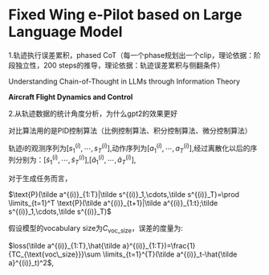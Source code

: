 # Fixed Wing e-Pilot based on Large Language Model

1.轨迹执行误差累积，phased CoT（每一个phase规划出一个clip，理论依据：阶段独立性，200 steps的推导，理论依据：轨迹误差累积与侧翻条件）

Understanding Chain-of-Thought in LLMs through Information Theory



**Aircraft Flight Dynamics and Control**

2.从轨迹数据的统计角度分析，为什么gpt2的效果更好



对比算法用的是PID控制算法（比例控制算法、积分控制算法、微分控制算法）







轨迹$i$的观测序列为$[s^{(i)}_1,\cdots,s^{(i)}_T]$,动作序列为$[a^{(i)}_1,\cdots,a^{(i)}_T]$,经过离散化以后的序列分别为：$[\tilde s^{(i)}_1,\cdots,\tilde s^{(i)}_T]$,$[\tilde a^{(i)}_1,\cdots,\tilde a^{(i)}_T]$,

对于生成任务而言，

$\text{P}(\tilde a^{(i)}_{1:T}|\tilde s^{(i)}_1,\cdots,\tilde s^{(i)}_T)=\prod \limits_{t=1}^T \text{P}(\tilde a^{(i)}_{t+1}|\tilde a^{(i)}_{1:t};\tilde s^{(i)}_1,\cdots,\tilde s^{(i)}_T)$

假设模型的vocabulary size为$C_{\text{voc\_size}}$，误差的度量为:

$loss(\tilde a^{(i)}_{1:T},\hat{\tilde a}^{(i)}_{1:T})=\frac{1}{TC_{\text{voc\_size}}}\sum \limits_{t=1}^{T}(\tilde a^{(i)}_t-\hat{\tilde a}^{(i)}_t)^2$,
